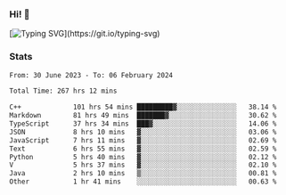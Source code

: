 ### Hi!  👋

[![Typing SVG](https://readme-typing-svg.herokuapp.com?font=Fira+Code&pause=1000&width=435&lines=Hello!+I'm+Texiwustion.)](https://git.io/typing-svg)

### Stats

<!--START_SECTION:waka-->

```txt
From: 30 June 2023 - To: 06 February 2024

Total Time: 267 hrs 12 mins

C++             101 hrs 54 mins █████████▓░░░░░░░░░░░░░░░   38.14 %
Markdown        81 hrs 49 mins  ███████▓░░░░░░░░░░░░░░░░░   30.62 %
TypeScript      37 hrs 34 mins  ███▓░░░░░░░░░░░░░░░░░░░░░   14.06 %
JSON            8 hrs 10 mins   ▓░░░░░░░░░░░░░░░░░░░░░░░░   03.06 %
JavaScript      7 hrs 11 mins   ▓░░░░░░░░░░░░░░░░░░░░░░░░   02.69 %
Text            6 hrs 55 mins   ▓░░░░░░░░░░░░░░░░░░░░░░░░   02.59 %
Python          5 hrs 40 mins   ▓░░░░░░░░░░░░░░░░░░░░░░░░   02.12 %
V               5 hrs 37 mins   ▓░░░░░░░░░░░░░░░░░░░░░░░░   02.10 %
Java            2 hrs 10 mins   ▒░░░░░░░░░░░░░░░░░░░░░░░░   00.81 %
Other           1 hr 41 mins    ░░░░░░░░░░░░░░░░░░░░░░░░░   00.63 %
```

<!--END_SECTION:waka-->
